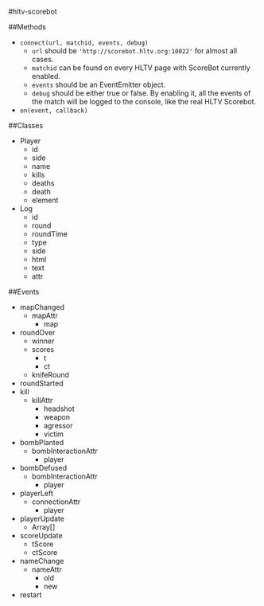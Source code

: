 #hltv-scorebot

##Methods

- `connect(url, matchid, events, debug)`
    - `url` should be `'http://scorebot.hltv.org:10022'` for almost all cases.
    - `matchid` can be found on every HLTV page with ScoreBot currently enabled.
    - `events` should be an EventEmitter object.
    - `debug` should be either true or false. By enabling it, all the events of the match will be logged to the console, like the real HLTV Scorebot.
- `on(event, callback)`

##Classes

- Player
    - id
    - side
    - name
    - kills
    - deaths
    - death
    - element
- Log
    - id
    - round
    - roundTime
    - type
    - side
    - html
    - text
    - attr

##Events

- mapChanged
    - mapAttr
        - map
- roundOver
    - winner
    - scores
        - t
        - ct
    - knifeRound
- roundStarted
- kill
    - killAttr
        - headshot
        - weapon
        - agressor
        - victim
- bombPlanted
    - bombInteractionAttr
        - player
- bombDefused
    - bombInteractionAttr
        - player
- playerLeft
    - connectionAttr
        - player
- playerUpdate
    - Array<Player>[]
- scoreUpdate
    - tScore
    - ctScore
- nameChange
    - nameAttr
        - old
        - new
- restart
